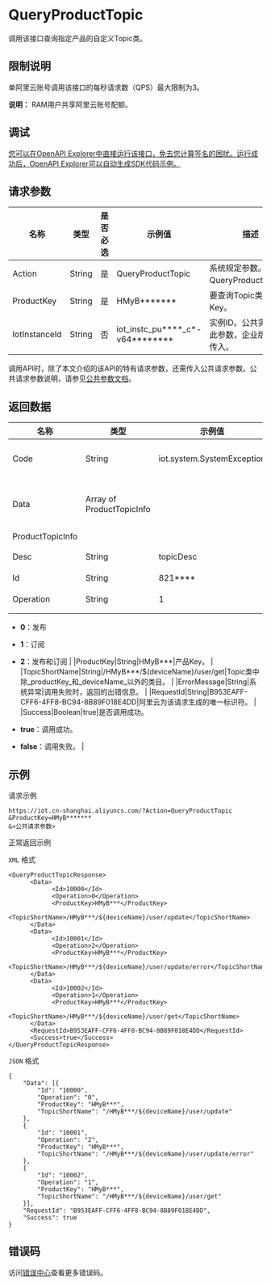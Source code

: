 # QueryProductTopic

调用该接口查询指定产品的自定义Topic类。

## 限制说明

单阿里云账号调用该接口的每秒请求数（QPS）最大限制为3。

**说明：** RAM用户共享阿里云账号配额。

## 调试

[您可以在OpenAPI Explorer中直接运行该接口，免去您计算签名的困扰。运行成功后，OpenAPI Explorer可以自动生成SDK代码示例。](https://api.aliyun.com/#product=Iot&api=QueryProductTopic&type=RPC&version=2018-01-20)

## 请求参数

|名称|类型|是否必选|示例值|描述|
|--|--|----|---|--|
|Action|String|是|QueryProductTopic|系统规定参数。取值：QueryProductTopic。 |
|ProductKey|String|是|HMyB\*\*\*\*\*\*\*|要查询Topic类的产品Key。 |
|IotInstanceId|String|否|iot\_instc\_pu\*\*\*\*\_c\*-v64\*\*\*\*\*\*\*\*|实例ID。公共实例不传此参数，企业版实例需传入。 |

调用API时，除了本文介绍的该API的特有请求参数，还需传入公共请求参数。公共请求参数说明，请参见[公共参数文档](~~30561~~)。

## 返回数据

|名称|类型|示例值|描述|
|--|--|---|--|
|Code|String|iot.system.SystemException|调用失败时，返回的错误码。更多信息，请参见[错误码](~~87387~~)。 |
|Data|Array of ProductTopicInfo| |调用成功时，返回的Topic类信息列表。详情参见以下ProductTopicInfo。 |
|ProductTopicInfo| | | |
|Desc|String|topicDesc|Topic类的描述信息。 |
|Id|String|821\*\*\*\*|Topic类的ID。 |
|Operation|String|1|设备对该Topic类的操作权限，取值：

 -   **0**：发布
-   **1**：订阅
-   **2**：发布和订阅 |
|ProductKey|String|HMyB\*\*\*|产品Key。 |
|TopicShortName|String|/HMyB\*\*\*/$\{deviceName\}/user/get|Topic类中除\_productKey\_和\_deviceName\_以外的类目。 |
|ErrorMessage|String|系统异常|调用失败时，返回的出错信息。 |
|RequestId|String|B953EAFF-CFF6-4FF8-BC94-8B89F018E4DD|阿里云为该请求生成的唯一标识符。 |
|Success|Boolean|true|是否调用成功。

 -   **true**：调用成功。
-   **false**：调用失败。 |

## 示例

请求示例

```
https://iot.cn-shanghai.aliyuncs.com/?Action=QueryProductTopic
&ProductKey=HMyB*******
&<公共请求参数>
```

正常返回示例

`XML` 格式

```
<QueryProductTopicResponse>
      <Data>
            <Id>10000</Id>
            <Operation>0</Operation>
            <ProductKey>HMyB***</ProductKey>
            <TopicShortName>/HMyB***/${deviceName}/user/update</TopicShortName>
      </Data>
      <Data>
            <Id>10001</Id>
            <Operation>2</Operation>
            <ProductKey>HMyB***</ProductKey>
            <TopicShortName>/HMyB***/${deviceName}/user/update/error</TopicShortName>
      </Data>
      <Data>
            <Id>10002</Id>
            <Operation>1</Operation>
            <ProductKey>HMyB***</ProductKey>
            <TopicShortName>/HMyB***/${deviceName}/user/get</TopicShortName>
      </Data>
      <RequestId>B953EAFF-CFF6-4FF8-BC94-8B89F018E4DD</RequestId>
      <Success>true</Success>
</QueryProductTopicResponse>
```

`JSON` 格式

```
{
    "Data": [{
        "Id": "10000",
        "Operation": "0",
        "ProductKey": "HMyB***",
        "TopicShortName": "/HMyB***/${deviceName}/user/update"
    },
    {
        "Id": "10001",
        "Operation": "2",
        "ProductKey": "HMyB***",
        "TopicShortName": "/HMyB***/${deviceName}/user/update/error"
    },
    {
        "Id": "10002",
        "Operation": "1",
        "ProductKey": "HMyB***",
        "TopicShortName": "/HMyB***/${deviceName}/user/get"
    }],
    "RequestId": "B953EAFF-CFF6-4FF8-BC94-8B89F018E4DD",
    "Success": true
}
```

## 错误码

访问[错误中心](https://error-center.alibabacloud.com/status/product/Iot)查看更多错误码。

